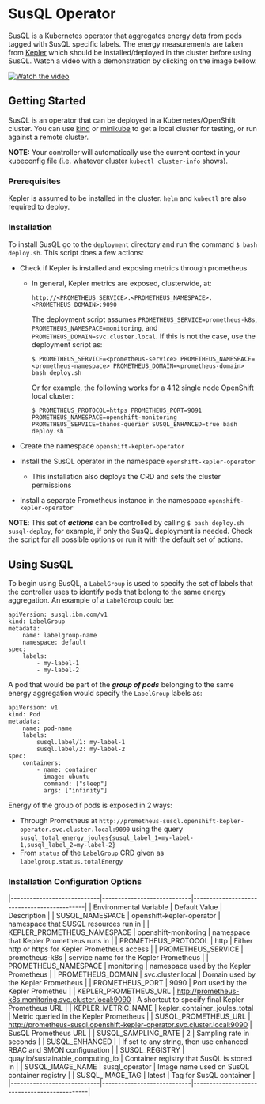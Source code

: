 # SusQL Operator

SusQL is a Kubernetes operator that aggregates energy data from pods tagged with SusQL specific labels. The energy measurements are taken from [Kepler](https://sustainable-computing.io/) which should be installed/deployed in the cluster before using SusQL. Watch a video with a demonstration by clicking on the image bellow.

[![Watch the video](https://img.youtube.com/vi/NRVD7gJECfA/maxresdefault.jpg)](https://youtu.be/NRVD7gJECfA)

## Getting Started

SusQL is an operator that can be deployed in a Kubernetes/OpenShift cluster. You can use [kind](https://sigs.k8s.io/kind) or [minikube](https://minikube.sigs.k8s.io/) to get a local cluster for testing, or run against a remote cluster.

**NOTE:** Your controller will automatically use the current context in your kubeconfig file (i.e. whatever cluster `kubectl cluster-info` shows).

### Prerequisites

Kepler is assumed to be installed in the cluster. `helm` and `kubectl` are also required to deploy.

### Installation

To install SusQL go to the `deployment` directory and run the command `$ bash deploy.sh`. This script does a few actions:

* Check if Kepler is installed and exposing metrics through prometheus
    * In general, Kepler metrics are exposed, clusterwide, at:

      ```
      http://<PROMETHEUS_SERVICE>.<PROMETHEUS_NAMESPACE>.<PROMETHEUS_DOMAIN>:9090
      ```

      The deployment script assumes `PROMETHEUS_SERVICE=prometheus-k8s`, `PROMETHEUS_NAMESPACE=monitoring`, and `PROMETHEUS_DOMAIN=svc.cluster.local`. If this is not the case, use the deployment script as:

      ```
      $ PROMETHEUS_SERVICE=<prometheus-service> PROMETHEUS_NAMESPACE=<prometheus-namespace> PROMETHEUS_DOMAIN=<prometheus-domain> bash deploy.sh
      ```

      Or for example, the following works for a 4.12 single node OpenShift local cluster:

      ```
      $ PROMETHEUS_PROTOCOL=https PROMETHEUS_PORT=9091 PROMETHEUS_NAMESPACE=openshift-monitoring PROMETHEUS_SERVICE=thanos-querier SUSQL_ENHANCED=true bash deploy.sh
      ```

* Create the namespace `openshift-kepler-operator`

* Install the SusQL operator in the namespace `openshift-kepler-operator`
    * This installation also deploys the CRD and sets the cluster permissions

* Install a separate Prometheus instance in the namespace `openshift-kepler-operator`

**NOTE**: This set of ***actions*** can be controlled by calling `$ bash deploy.sh susql-deploy`, for example, if only the SusQL deployment is needed. Check the script for all possible options or run it with the default set of actions.

## Using SusQL

To begin using SusQL, a `LabelGroup` is used to specify the set of labels that the controller uses to identify pods that belong to the same energy aggregation. An example of a `LabelGroup` could be:

```
apiVersion: susql.ibm.com/v1
kind: LabelGroup
metadata:
    name: labelgroup-name
    namespace: default
spec:
    labels:
        - my-label-1
        - my-label-2
```

A pod that would be part of the ***group of pods*** belonging to the same energy aggregation would specify the `LabelGroup` labels as:

```
apiVersion: v1
kind: Pod
metadata:
    name: pod-name
    labels:
        susql.label/1: my-label-1
        susql.label/2: my-label-2
spec:
    containers:
        - name: container
          image: ubuntu
          command: ["sleep"]
          args: ["infinity"]
```

Energy of the group of pods is exposed in 2 ways:

* Through Prometheus at `http://prometheus-susql.openshift-kepler-operator.svc.cluster.local:9090` using the query `susql_total_energy_joules{susql_label_1=my-label-1,susql_label_2=my-label-2}`
* From `status` of the `LabelGroup` CRD given as `labelgroup.status.totalEnergy`

### Installation Configuration Options

|----------------------------|----------------------------|--------------------------------------------|
| Environmental Variable     | Default Value              | Description                                |
| SUSQL_NAMESPACE            | openshift-kepler-operator  | namespace that SUSQL resources run in      |
| KEPLER_PROMETHEUS_NAMESPACE | openshift-monitoring      | namespace that Kepler Prometheus runs in   |
| PROMETHEUS_PROTOCOL        | http | Either http or https for Kepler Prometheus access                |
| PROMETHEUS_SERVICE         | prometheus-k8s             | service name for the Kepler Prometheus     |
| PROMETHEUS_NAMESPACE       | monitoring                 | namespace used by the Kepler Prometheus    |
| PROMETHEUS_DOMAIN          | svc.cluster.local          | Domain used by the Kepler Prometheus       |
| PROMETHEUS_PORT            | 9090                       | Port used by the Kepler Prometheu          |
| KEPLER_PROMETHEUS_URL      | http://prometheus-k8s.monitoring.svc.cluster.local:9090 | A shortcut to specify final Kepler Prometheus URL |
| KEPLER_METRIC_NAME         | kepler_container_joules_total | Metric queried in the Kepler Prometheus  |
| SUSQL_PROMETHEUS_URL       | http://prometheus-susql.openshift-kepler-operator.svc.cluster.local:9090 | SusQL Prometheus URL |
| SUSQL_SAMPLING_RATE        | 2                          | Sampling rate in seconds                    |
| SUSQL_ENHANCED             |                            | If set to any string, then use enhanced RBAC and SMON configuration |
| SUSQL_REGISTRY             | quay.io/sustainable_computing_io | Container registry that SusQL is stored in |
| SUSQL_IMAGE_NAME           | susql_operator             | Image name used on SusQL container registry |
| SUSQL_IMAGE_TAG            | latest                     | Tag for SusQL container                     |
|----------------------------|----------------------------|---------------------------------------------|

